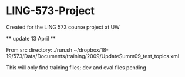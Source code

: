 # LING-573-Project
Created for the LING 573 course project at UW

** update 13 April **

From src directory: ./run.sh ~/dropbox/18-19/573/Data/Documents/training/2009/UpdateSumm09\_test\_topics.xml

This will only find training files; dev and eval files pending

